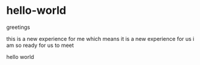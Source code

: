 # hello-world
greetings

this is a new experience for me which means it is a new experience for us
i am so ready for us to meet

hello world
